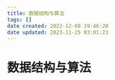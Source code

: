 ```yaml
---
title: 数据结构与算法
tags: []
date created: 2022-12-08 19:46:20
date updated: 2023-11-25 03:01:23
---
```


# 数据结构与算法
